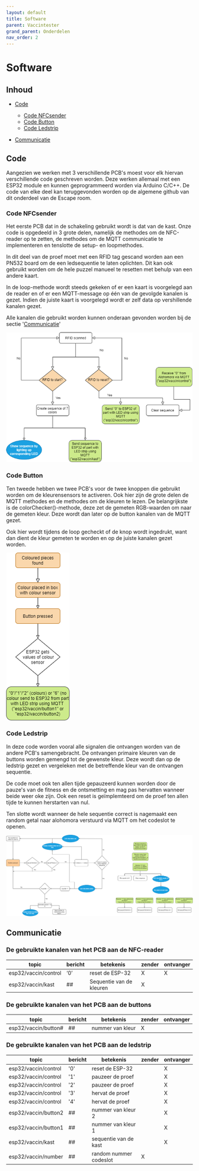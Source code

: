 ```yaml
---
layout: default
title: Software
parent: Vaccintester
grand_parent: Onderdelen
nav_order: 2
---
```


# Software

## Inhoud
- [Code](#Code)
    - [Code NFCsender](#Code_NFCsender)
    - [Code Button](#Code_Button)
    - [Code Ledstrip](#Code_Ledstrip)

- [Communicatie](#Communicatie)

## Code
Aangezien we werken met 3 verschillende PCB's moest voor elk hiervan verschillende code geschreven worden. Deze werken allemaal met een ESP32 module en kunnen geprogrammeerd worden via Arduino C/C++. De code van elke deel kan teruggevonden worden op de algemene github van dit onderdeel van de Escape room.

### Code NFCsender
Het eerste PCB dat in de schakeling gebruikt wordt is dat van de kast. Onze code is opgedeeld in 3 grote delen, namelijk de methodes om de NFC-reader op te zetten, de methodes om de MQTT communicatie te implementeren en tenslotte de setup- en loopmethodes.

In dit deel van de proef moet met een RFID tag gescand worden aan een PN532 board om de een ledsequentie te laten oplichten. Dit kan ook gebruikt worden om de hele puzzel manueel te resetten met behulp van een andere kaart.

In de loop-methode wordt steeds gekeken of er een kaart is voorgelegd aan de reader en of er een MQTT-message op één van de gevolgde kanalen is gezet. Indien de juiste kaart is voorgelegd wordt er zelf data op vershillende kanalen gezet.

Alle kanalen die gebruikt worden kunnen onderaan gevonden worden bij de sectie '[Communicatie](#Communicatie)'

![Flowchart_RFID](flowchart_RFID.PNG)

### Code Button

Ten tweede hebben we twee PCB's voor de twee knoppen die gebruikt worden om de kleurensensors te activeren. Ook hier zijn de grote delen de MQTT methodes en de methodes om de kleuren te lezen. De belangrijkste is de colorChecker()-methode, deze zet de gemeten RGB-waarden om naar de gemeten kleur. Deze wordt dan later op de button kanalen van de MQTT gezet.

Ook hier wordt tijdens de loop gecheckt of de knop wordt ingedrukt, want dan dient de kleur gemeten te worden en op de juiste kanalen gezet worden.

![Flowchart_Button](flowchart_button.PNG)

### Code Ledstrip
In deze code worden vooral alle signalen die ontvangen worden van de andere PCB's samengebracht. De ontvangen primaire kleuren van de buttons worden gemengd tot de gewenste kleur. Deze wordt dan op de ledstrip gezet en vergeleken met de betreffende kleur van de ontvangen sequentie. 

De code moet ook ten allen tijde gepauzeerd kunnen worden door de pauze's van de fitness en de ontsmetting en mag pas hervatten wanneer beide weer oke zijn. Ook een reset is geïmplemteerd om de proef ten allen tijde te kunnen herstarten van nul.

Ten slotte wordt wanneer de hele sequentie correct is nagemaakt een random getal naar alohomora verstuurd via MQTT om het codeslot te openen.

![Flowchart_Ledstrip](flowchart_central_ESP32.PNG)

## Communicatie
### De gebruikte kanalen van het PCB aan de NFC-reader

| topic                | bericht | betekenis                | zender | ontvanger |
|----------------------|---------|--------------------------|--------|-----------|
| esp32/vaccin/control | ‘0’     | reset de ESP-32          | X      | X         |
| esp32/vaccin/kast    | ##      | Sequentie van de kleuren | X      |           |

### De gebruikte kanalen van het PCB aan de buttons

| topic                | bericht | betekenis          | zender | ontvanger |
|----------------------|---------|--------------------|--------|-----------|
| esp32/vaccin/button# | ##      | nummer van kleur   | X      |           |

### De gebruikte kanalen van het PCB aan de ledstrip

| topic                | bericht | betekenis              | zender | ontvanger |
|----------------------|---------|------------------------|--------|-----------|
| esp32/vaccin/control | '0'     | reset de ESP-32        |        | X         |
| esp32/vaccin/control | '1'     | pauzeer de proef       |        | X         |
| esp32/vaccin/control | '2'     | pauzeer de proef       |        | X         |
| esp32/vaccin/control | '3'     | hervat de proef        |        | X         |
| esp32/vaccin/control | '4'     | hervat de proef        |        | X         |
| esp32/vaccin/button2 | ##      | nummer van kleur 2     |        | X         |
| esp32/vaccin/button1 | ##      | nummer van kleur 1     |        | X         |
| esp32/vaccin/kast    | ##      | sequentie van de kast  |        | X         |
| esp32/vaccin/number  | ##      | random nummer codeslot | X      |           |


